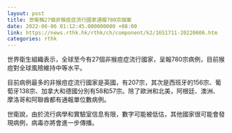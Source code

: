 ```yaml
---
layout: post
title: 世衛稱27個非猴痘症流行國家通報780宗個案
date: 2022-06-06 01:12:45.000000000 +08:00
link: https://news.rthk.hk/rthk/ch/component/k2/1651711-20220606.htm
categories: rthk
---
```


世界衛生組織表示，全球至今有27個非猴痘症流行國家，呈報780宗病例，目前猴痘對全球風險維持中等水平。 

目前病例最多的非猴痘症流行國家是英國，有207宗，其次是西班牙的156宗、葡萄牙138宗、加拿大和德國分別有58和57宗。除了歐洲和北美，阿根廷、澳洲、摩洛哥和阿聯酋都有通報單位數病例。

世衛說，由於流行病學和實驗室信息有限，數字可能被低估，其他國家很可能會發現病例，病毒亦將會進一步傳播。
